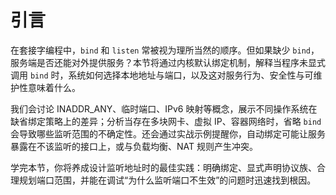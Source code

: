 # 引言

在套接字编程中，`bind` 和 `listen` 常被视为理所当然的顺序。但如果缺少 `bind`，服务端是否还能对外提供服务？本节将通过内核默认绑定机制，解释当程序未显式调用 `bind` 时，系统如何选择本地地址与端口，以及这对服务行为、安全性与可维护性意味着什么。

我们会讨论 INADDR_ANY、临时端口、IPv6 映射等概念，展示不同操作系统在缺省绑定策略上的差异；分析当存在多块网卡、虚拟 IP、容器网络时，省略 `bind` 会导致哪些监听范围的不确定性。还会通过实战示例提醒你，自动绑定可能让服务暴露在不该监听的接口上，或与负载均衡、NAT 规则产生冲突。

学完本节，你将养成设计监听地址时的最佳实践：明确绑定、显式声明协议族、合理规划端口范围，并能在调试“为什么监听端口不生效”的问题时迅速找到根因。
